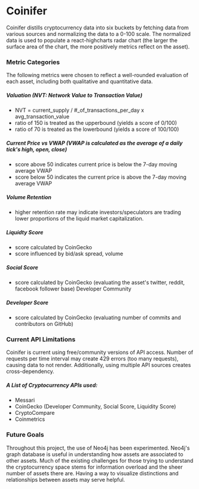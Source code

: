 # Coinifer

Coinifer distills cryptocurrency data into six buckets by fetching data from various sources and normalizing the data to a 0-100 scale.
The normalized data is used to populate a react-highcharts radar chart (the larger the surface area of the chart, the more positively metrics reflect on the asset).


### Metric Categories
The following metrics were chosen to reflect a well-rounded evaluation of each asset, including both qualitative and quantitative data. 

##### Valuation (NVT: Network Value to Transaction Value)
* NVT = current_supply / #_of_transactions_per_day x avg_transaction_value
* ratio of 150 is treated as the upperbound (yields a score of 0/100)
* ratio of 70 is treated as the lowerbound (yields a score of 100/100)

##### Current Price vs VWAP (VWAP is calculated as the average of a daily tick's high, open, close)
* score above 50 indicates current price is below the 7-day moving average VWAP 
* score below 50 indicates the current price is above the 7-day moving average VWAP

##### Volume Retention
* higher retention rate may indicate investors/speculators are trading lower proportions of the liquid market capitalization.

##### Liquidty Score
* score calculated by CoinGecko
* score influenced by bid/ask spread, volume

##### Social Score
* score calculated by CoinGecko (evaluating the asset's twitter, reddit, facebook follower base)
Developer Community

##### Developer Score
* score calculated by CoinGecko (evaluating number of commits and contributors on GitHub)

### Current API Limitations

Coinifer is current using free/community versions of API access. Number of requests per time interval may create 429 errors (too many requests), causing data to not render.
Additionally, using multiple API sources creates cross-dependency.

##### A List of Cryptocurrency APIs used:
* Messari
* CoinGecko (Developer Community, Social Score, Liquidity Score)
* CryptoCompare
* Coinmetrics


### Future Goals

Throughout this project, the use of Neo4j has been experimented. Neo4j's graph database is useful in understanding how assets are associated to other assets.
Much of the existing challenges for those trying to understand the cryptocurrency space stems for information overload and the sheer number of assets there are.
Having a way to visualize distinctions and relationships between assets may serve helpful.
